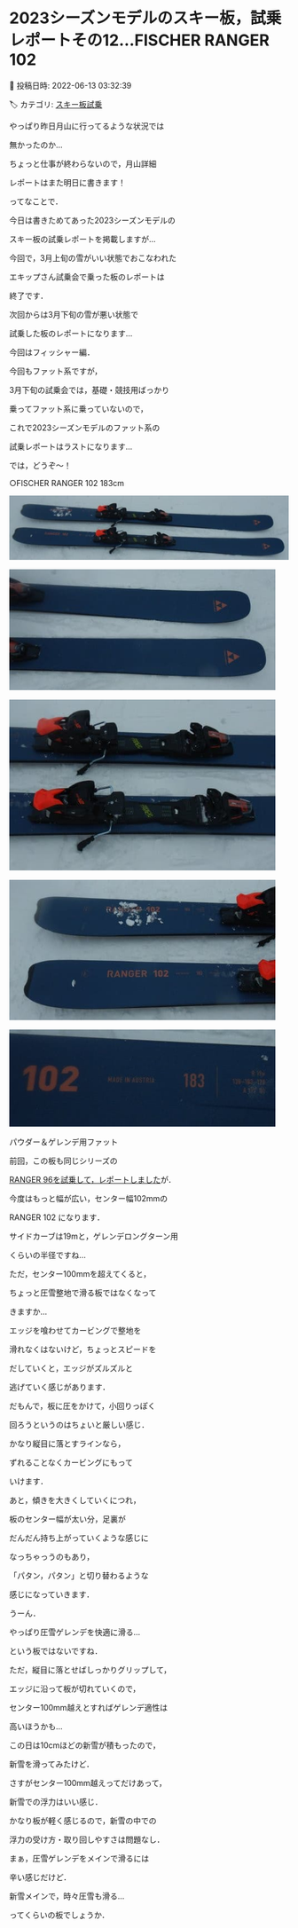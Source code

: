 # 2023シーズンモデルのスキー板，試乗レポートその12…FISCHER RANGER 102

📅 投稿日時: 2022-06-13 03:32:39

🏷️ カテゴリ: [スキー板試乗](c0bd8048615710cee890e403a36cc9a2b.md)

やっぱり昨日月山に行ってるような状況では


無かったのか…


ちょっと仕事が終わらないので，月山詳細


レポートはまた明日に書きます！





ってなことで．


今日は書きためてあった2023シーズンモデルの


スキー板の試乗レポートを掲載しますが…





今回で，3月上旬の雪がいい状態でおこなわれた


エキップさん試乗会で乗った板のレポートは


終了です．


次回からは3月下旬の雪が悪い状態で


試乗した板のレポートになります…





今回はフィッシャー編．


今回もファット系ですが，


3月下旬の試乗会では，基礎・競技用ばっかり


乗ってファット系に乗っていないので，


これで2023シーズンモデルのファット系の


試乗レポートはラストになります…





では，どうぞ～！[]()





○FISCHER RANGER 102 183cm







![b5dc15bfb615835e41783f296f4b270a.jpg](images/b5dc15bfb615835e41783f296f4b270a.jpg)









![6667dd546f6e0ed64bd7a3e857750b07.jpg](images/6667dd546f6e0ed64bd7a3e857750b07.jpg)









![c473ed996fa692b6b48247a376082b5f.jpg](images/c473ed996fa692b6b48247a376082b5f.jpg)









![f29be51900874ddad896f3f05ff0b2c7.jpg](images/f29be51900874ddad896f3f05ff0b2c7.jpg)









![f64a21380110820f8eeefd97bc8a8e6e.jpg](images/f64a21380110820f8eeefd97bc8a8e6e.jpg)







パウダー＆ゲレンデ用ファット





前回，この板も同じシリーズの


[RANGER 96を試乗して，レポートしました](e21e4ced731d37812db12cfa98bda25d9.md)が．


今度はもっと幅が広い，センター幅102mmの


RANGER 102 になります．





サイドカーブは19mと，ゲレンデロングターン用


くらいの半径ですね…





ただ，センター100mmを超えてくると，


ちょっと圧雪整地で滑る板ではなくなって


きますか…





エッジを喰わせてカービングで整地を


滑れなくはないけど，ちょっとスピードを


だしていくと，エッジがズルズルと


逃げていく感じがあります．





だもんで，板に圧をかけて，小回りっぽく


回ろうというのはちょいと厳しい感じ．


かなり縦目に落とすラインなら，


ずれることなくカービングにもって


いけます．





あと，傾きを大きくしていくにつれ，


板のセンター幅が太い分，足裏が


だんだん持ち上がっていくような感じに


なっちゃっうのもあり，


「パタン，パタン」と切り替わるような


感じになっていきます．





うーん．


やっぱり圧雪ゲレンデを快適に滑る…


という板ではないですね．





ただ，縦目に落とせばしっかりグリップして，


エッジに沿って板が切れていくので，


センター100mm越えとすればゲレンデ適性は


高いほうかも…





この日は10cmほどの新雪が積もったので，


新雪を滑ってみたけど．


さすがセンター100mm越えってだけあって，


新雪での浮力はいい感じ．


かなり板が軽く感じるので，新雪の中での


浮力の受け方・取り回しやすさは問題なし．





まぁ，圧雪ゲレンデをメインで滑るには


辛い感じだけど．


新雪メインで，時々圧雪も滑る…


ってくらいの板でしょうか．
